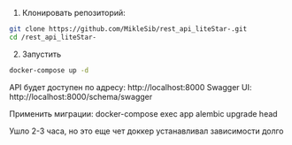 1. Клонировать репозиторий:
```bash
git clone https://github.com/MikleSib/rest_api_liteStar-.git
cd /rest_api_liteStar-
```

2. Запустить
```bash
docker-compose up -d
```

API будет доступен по адресу: http://localhost:8000
Swagger UI: http://localhost:8000/schema/swagger

Применить миграции: docker-compose exec app alembic upgrade head

Ушло 2-3 часа, но это еще чет доккер устанавливал зависимости долго
